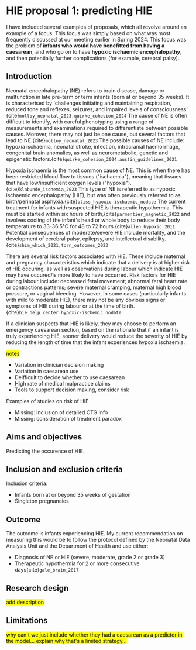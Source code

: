 # HIE proposal 1: predicting HIE

I have included several examples of proposals, which all revolve around an example of a focus. This focus was simply based on what was most frequently discussed at our meeting earlier in Spring 2024. This focus was the problem of **infants who would have benefitted from having a caesarean**, and who go on to have **hypoxic ischaemic encephalopathy**, and then potentially further complications (for example, cerebral palsy).

## Introduction

Neonatal encephalopathy (NE) refers to brain disease, damage or malfunction in late pre-term or term infants (born at or beyond 35 weeks). It is characterised by 'challenges initiating and maintaining respiration, reduced tone and reflexes, seizures, and impaired levels of consciousness'.{cite}`molloy_neonatal_2023,quirke_cohesion_2024` The cause of NE is often difficult to identify, with careful phenotyping using a range of measurements and examinations required to differentiate between posisble causes. Morover, there may not just be one cause, but several factors that lead to NE.{cite}`molloy_neonatal_2023` The possible causes of NE include: hypoxia ischaemia, neonatal stroke, infection, intracranial haemorrhage, congenital brain anomalies, as well as neurometabolic, genetic and epigenetic factors.{cite}`quirke_cohesion_2024,austin_guidelines_2021`

Hypoxia ischaemia is the most common cause of NE. This is when there has been restricted blood flow to tissues ("ischaemia"), meaning that tissues that have low/insufficient oxygen levels ("hypoxia").{cite}`klabunde_ischemia_2023` This type of NE is referred to as hypoxic ischaemic encephalopathy (HIE), but was often previously referred to as birth/perinatal asphyxia.{cite}`bliss_hypoxic-ischaemic_nodate` The current treatment for infants with suspected HIE is therapeutic hypothermia. This must be started within six hours of birth,{cite}`parmentier_magnetic_2022` and involves cooling of the infant's head or whole body to reduce their body temperature to 33-36.5°C for 48 to 72 hours.{cite}`allen_hypoxic_2011` Potential consequences of moderate/severe HIE include mortality, and the development of cerebral palsy, epilepsy, and intellectual disability.{cite}`shim_which_2021,torn_outcomes_2023`

There are several risk factors associated with HIE. These include maternal and pregnancy characteristics which indicate that a delivery is at higher risk of HIE occuring, as well as observations during labour which indicate HIE may have occured/is more likely to have occurred. Risk factors for HIE during labour include: decreased fetal movement; abnormal fetal heart rate or contractions patterns; severe maternal cramping, maternal high blood pressure, or vaginal bleeding. However, in some cases (particularly infants with mild to moderate HIE), there may not be any obvious signs or symptoms of HIE during labour or at the time of birth.{cite}`hie_help_center_hypoxic-ischemic_nodate`

If a clinician suspects that HIE is likely, they may choose to perform an emergency caesarean section, based on the rationale that if an infant is truly experiencing HIE, sooner delivery would reduce the severity of HIE by reducing the length of time that the infant experiences hypoxia ischaemia.

<mark> notes</mark>

* Variation in clinician decision making
* Variation in caesarean use
* Deifficult to decide whether to use caesarean
* High rate of medical malpractice claims
* Tools to support decision making, consider risk

Examples of studies on risk of HIE
* Missing: inclusion of detailed CTG info
* Missing: consideration of treatment paradox

## Aims and objectives

Predicting the occurence of HIE.

## Inclusion and exclusion criteria

Inclusion criteria:
* Infants born at or beyond 35 weeks of gestation
* Singleton pregnancies

## Outcome

The outcome is infants experiencing HIE. My current recommendation on measuring this would be to follow the protocol defined by the Neonatal Data Analysis Unit and the Department of Health and use either:
* Diagnosis of NE or HIE (severe, moderate, grade 2 or grade 3)
* Therapeutic hypothermia for 2 or more consecutive days{cite}`gale_brain_2017`

## Research design

<mark> add description </mark>

## Limitations

<mark>why can't we just include whether they had a caesarean as a predictor in the model... explain why that's a limited strategy...</mark>
